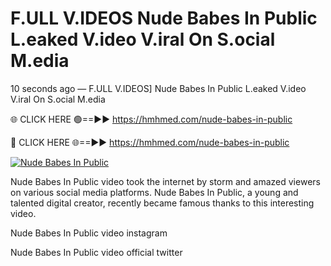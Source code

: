 # F.ULL V.IDEOS Nude Babes In Public L.eaked V.ideo V.iral On S.ocial M.edia

10 seconds ago — F.ULL V.IDEOS] Nude Babes In Public L.eaked V.ideo V.iral On S.ocial M.edia

🌐 CLICK HERE 🟢==►► https://hmhmed.com/nude-babes-in-public

🔴 CLICK HERE 🌐==►► https://hmhmed.com/nude-babes-in-public

[![Nude Babes In Public](https://i.imgur.com/dJHk4Zq.gif)](https://hmhmed.com/nude-babes-in-public)

Nude Babes In Public video took the internet by storm and amazed viewers on various social media platforms. Nude Babes In Public, a young and talented digital creator, recently became famous thanks to this interesting video.

Nude Babes In Public video instagram

Nude Babes In Public video official twitter